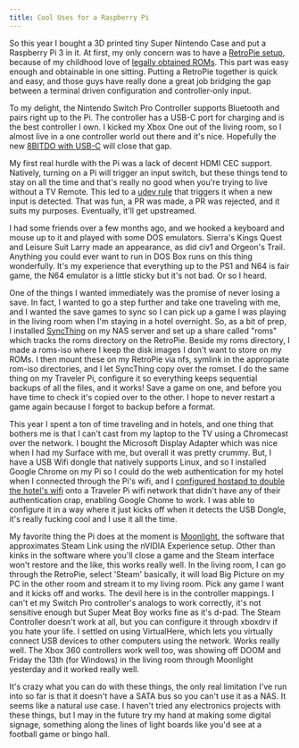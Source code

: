```yaml
---
title: Cool Uses for a Raspberry Pi
---
```

So this year I bought a 3D printed tiny Super Nintendo Case and put a Raspberry Pi 3 in it. At first, my only concern was to have a [RetroPie setup](https://retropie.org.uk/), because of my childhood love of [legally obtained ROMs](https://www.myabandonware.com/). This part was easy enough and obtainable in one sitting. Putting a RetroPie together is quick and easy, and those guys have really done a great job bridging the gap between a terminal driven configuration and controller-only input. 

To my delight, the Nintendo Switch Pro Controller supports Bluetooth and pairs right up to the Pi. The controller has a USB-C port for charging and is the best controller I own. I kicked my Xbox One out of the living room, so I almost live in a one controller world out there and it's nice. Hopefully the new [8BITDO with USB-C](https://www.amazon.com/8Bitdo-SN30-Controller-Windows-macOS-Android/dp/B0748S1VDC/ref=sr_1_fkmr0_3?ie=UTF8&qid=1509295222&sr=8-3-fkmr0&keywords=8bitdo%2B60&th=1) will close that gap.

My first real hurdle with the Pi was a lack of decent HDMI CEC support. Natively, turning on a Pi will trigger an input switch, but these things tend to stay on all the time and that's really no good when you're trying to live without a TV Remote. This led to a [udev rule](https://github.com/superterran/supacec) that triggers it when a new input is detected. That was fun, a PR was made, a PR was rejected, and it suits my purposes. Eventually, it'll get upstreamed.

I had some friends over a few months ago, and we hooked a keyboard and mouse up to it and played with some DOS emulators. Sierra's Kings Quest and Leisure Suit Larry made an appearance, as did civ1 and Orgeon's Trail. Anything you could ever want to run in DOS Box runs on this thing wonderfully. It's my experience that everything up to the PS1 and N64 is fair game, the N64 emulator is a little sticky but it's not bad. Or so I heard.

One of the things I wanted immediately was the promise of never losing a save. In fact, I wanted to go a step further and take one traveling with me, and I wanted the save games to sync so I can pick up a game I was playing in the living room when I'm staying in a hotel overnight. So, as a bit of prep, I installed [SyncThing](https://syncthing.net/) on my NAS server and set up a share called "roms" which tracks the roms directory on the RetroPie. Beside my roms directory, I made a roms-iso where I keep the disk images I don't want to store on my ROMs. I then mount these on my RetroPie via nfs, symlink in the appropriate rom-iso directories, and I let SyncThing copy over the romset. I do the same thing on my Traveler Pi, configure it so everything keeps sequential backups of all the files, and it works! Save a game on one, and before you have time to check it's copied over to the other. I hope to never restart a game again because I forgot to backup before a format.

This year I spent a ton of time traveling and in hotels, and one thing that bothers me is that I can't cast from my laptop to the TV using a Chromecast over the network. I bought the Microsoft Display Adapter which was nice when I had my Surface with me, but overall it was pretty crummy. But, I have a USB Wifi dongle that natively supports Linux, and so I installed Google Chrome on my Pi so I could do the web authentication for my hotel when I connected through the Pi's wifi, and I [configured hostapd to double the hotel's wifi](https://frillip.com/using-your-raspberry-pi-3-as-a-wifi-access-point-with-hostapd/) onto a Traveler Pi wifi network that didn't have any of their authentication crap, enabling Google Chome to work. I was able to configure it in a way where it just kicks off when it detects the USB Dongle, it's really fucking cool and I use it all the time.

My favorite thing the Pi does at the moment is [Moonlight](http://moonlight-stream.com/), the software that approximates Steam Link using the nVIDIA Experience setup. Other than kinks in the software where you'll close a game and the Steam interface won't restore and the like, this works really well. In the living room, I can go through the RetroPie, select 'Steam' basically, it will load Big Picture on my PC in the other room and stream it to my living room. Pick any game I want and it kicks off and works. The devil here is in the controller mappings. I can't et my Switch Pro controller's analogs to work correctly, it's not sensitive enough but Super Meat Boy works fine as it's d-pad. The Steam Controller doesn't work at all, but you can configure it through xboxdrv if you hate your life. I settled on using VirtualHere, which lets you virtually connect USB devices to other computers using the network. Works really well. The Xbox 360 controllers work well too, was showing off DOOM and Friday the 13th (for Windows) in the living room through Moonlight yesterday and it worked really well. 

It's crazy what you can do with these things, the only real limitation I've run into so far is that it doesn't have a SATA bus so you can't use it as a NAS. It seems like a natural use case. I haven't tried any electronics projects with these things, but I may in the future try my hand at making some digital signage, something along the lines of light boards like you'd see at a football game or bingo hall. 

